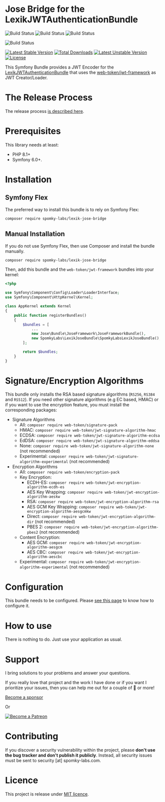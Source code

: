 Jose Bridge for the LexikJWTAuthenticationBundle
================================================

![Build Status](https://github.com/Spomky-Labs/lexik-jose-bridge/workflows/Coding%20Standards/badge.svg)
![Build Status](https://github.com/Spomky-Labs/lexik-jose-bridge/workflows/Static%20Analyze/badge.svg)
![Build Status](https://github.com/Spomky-Labs/lexik-jose-bridge/workflows/Rector%20Checkstyle/badge.svg)

![Build Status](https://github.com/Spomky-Labs/lexik-jose-bridge/workflows/Unit%20and%20Functional%20Tests/badge.svg)

[![Latest Stable Version](https://poser.pugx.org/Spomky-Labs/lexik-jose-bridge/v/stable.png)](https://packagist.org/packages/Spomky-Labs/lexik-jose-bridge)
[![Total Downloads](https://poser.pugx.org/Spomky-Labs/lexik-jose-bridge/downloads.png)](https://packagist.org/packages/Spomky-Labs/lexik-jose-bridge)
[![Latest Unstable Version](https://poser.pugx.org/Spomky-Labs/lexik-jose-bridge/v/unstable.png)](https://packagist.org/packages/Spomky-Labs/lexik-jose-bridge)
[![License](https://poser.pugx.org/Spomky-Labs/lexik-jose-bridge/license.png)](https://packagist.org/packages/Spomky-Labs/lexik-jose-bridge)

This Symfony Bundle provides a JWT Encoder for the [LexikJWTAuthenticationBundle](https://github.com/lexik/LexikJWTAuthenticationBundle) that uses the [web-token/jwt-framework](https://github.com/web-token/jwt-framework) as JWT Creator/Loader.

# The Release Process

The release process [is described here](Resources/doc/Release.md).

# Prerequisites

This library needs at least:
* PHP 8.1+
* Symfony 6.0+.

# Installation

## Symfony Flex

The preferred way to install this bundle is to rely on Symfony Flex:

```sh
composer require spomky-labs/lexik-jose-bridge
```

## Manual Installation

If you do not use Symfony Flex, then use Composer and install the bundle manually.

```sh
composer require spomky-labs/lexik-jose-bridge
```

Then, add this bundle and the `web-token/jwt-framework` bundles into your kernel:

```php
<?php

use Symfony\Component\Config\Loader\LoaderInterface;
use Symfony\Component\HttpKernel\Kernel;

class AppKernel extends Kernel
{
    public function registerBundles()
    {
        $bundles = [
            ...
            new Jose\Bundle\JoseFramework\JoseFrameworkBundle(),
            new SpomkyLabs\LexikJoseBundle\SpomkyLabsLexikJoseBundle(),
        ];

        return $bundles;
    }
}
```

# Signature/Encryption Algorithms

This bundle only installs the RSA based signature algorithms (`RS256`, `RS384` and `RS512`).
If you need other signature algorithms (e.g EC based, HMAC) or if you want to use the encryption feature,
you must install the corresponding packages:

* Signature Algorithms
    * All: `composer require web-token/signature-pack`
    * HMAC: `composer require web-token/jwt-signature-algorithm-hmac`
    * ECDSA: `composer require web-token/jwt-signature-algorithm-ecdsa`
    * EdDSA: `composer require web-token/jwt-signature-algorithm-eddsa`
    * None: `composer require web-token/jwt-signature-algorithm-none` (not recommended)
    * Experimental: `composer require web-token/jwt-signature-algorithm-experimental` (not recommended)
* Encryption Algorithms
    * All: `composer require web-token/encryption-pack`
    * Key Encryption:
        * ECDH-ES: `composer require web-token/jwt-encryption-algorithm-ecdh-es`
        * AES Key Wrapping: `composer require web-token/jwt-encryption-algorithm-aeskw`
        * RSA: `composer require web-token/jwt-encryption-algorithm-rsa`
        * AES GCM Key Wrapping: `composer require web-token/jwt-encryption-algorithm-aesgcmkw`
        * Direct: `composer require web-token/jwt-encryption-algorithm-dir` (not recommended)
        * PBES 2: `composer require web-token/jwt-encryption-algorithm-pbes2` (not recommended)
    * Content Encryption:
        * AES GCM: `composer require web-token/jwt-encryption-algorithm-aesgcm`
        * AES CBC: `composer require web-token/jwt-encryption-algorithm-aescbc`
    * Experimental: `composer require web-token/jwt-encryption-algorithm-experimental` (not recommended)

# Configuration

This bundle needs to be configured. Please [see this page](Resources/doc/Configuration.md) to know how to configure it.

# How to use

There is nothing to do. Just use your application as usual.

# Support

I bring solutions to your problems and answer your questions.

If you really love that project and the work I have done or if you want I prioritize your issues, then you can help me out for a couple of :beers: or more!

[Become a sponsor](https://github.com/sponsors/Spomky)

Or

[![Become a Patreon](https://c5.patreon.com/external/logo/become_a_patron_button.png)](https://www.patreon.com/FlorentMorselli)

# Contributing

If you discover a security vulnerability within the project, please **don't use the bug tracker and don't publish it publicly**.
Instead, all security issues must be sent to security [at] spomky-labs.com.

# Licence

This project is release under [MIT licence](LICENSE).
